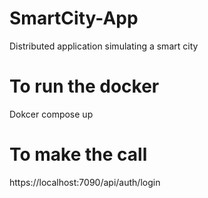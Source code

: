 # SmartCity-App
Distributed application simulating a smart city

# To run the docker
Dokcer compose up 

# To make the call 
https://localhost:7090/api/auth/login

